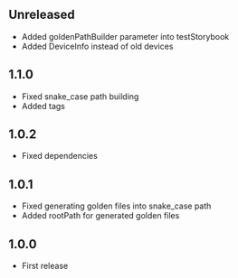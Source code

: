 ## Unreleased

* Added goldenPathBuilder parameter into testStorybook
* Added DeviceInfo instead of old devices
 
## 1.1.0

* Fixed snake_case path building
* Added tags
 
## 1.0.2

* Fixed dependencies

## 1.0.1

* Fixed generating golden files into snake_case path
* Added rootPath for generated golden files
 
## 1.0.0

* First release
